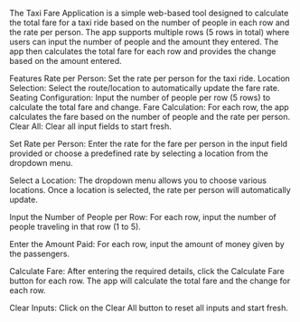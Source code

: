 The Taxi Fare Application is a simple web-based tool designed to calculate the total fare for a taxi ride based on the number of people in each row and the rate per person. The app supports multiple rows (5 rows in total) where users can input the number of people and the amount they entered. The app then calculates the total fare for each row and provides the change based on the amount entered.

Features
Rate per Person: Set the rate per person for the taxi ride.
Location Selection: Select the route/location to automatically update the fare rate.
Seating Configuration: Input the number of people per row (5 rows) to calculate the total fare and change.
Fare Calculation: For each row, the app calculates the fare based on the number of people and the rate per person.
Clear All: Clear all input fields to start fresh.

Set Rate per Person: Enter the rate for the fare per person in the input field provided or choose a predefined rate by selecting a location from the dropdown menu.

Select a Location: The dropdown menu allows you to choose various locations. Once a location is selected, the rate per person will automatically update.

Input the Number of People per Row: For each row, input the number of people traveling in that row (1 to 5).

Enter the Amount Paid: For each row, input the amount of money given by the passengers.

Calculate Fare: After entering the required details, click the Calculate Fare button for each row. The app will calculate the total fare and the change for each row.

Clear Inputs: Click on the Clear All button to reset all inputs and start fresh.
